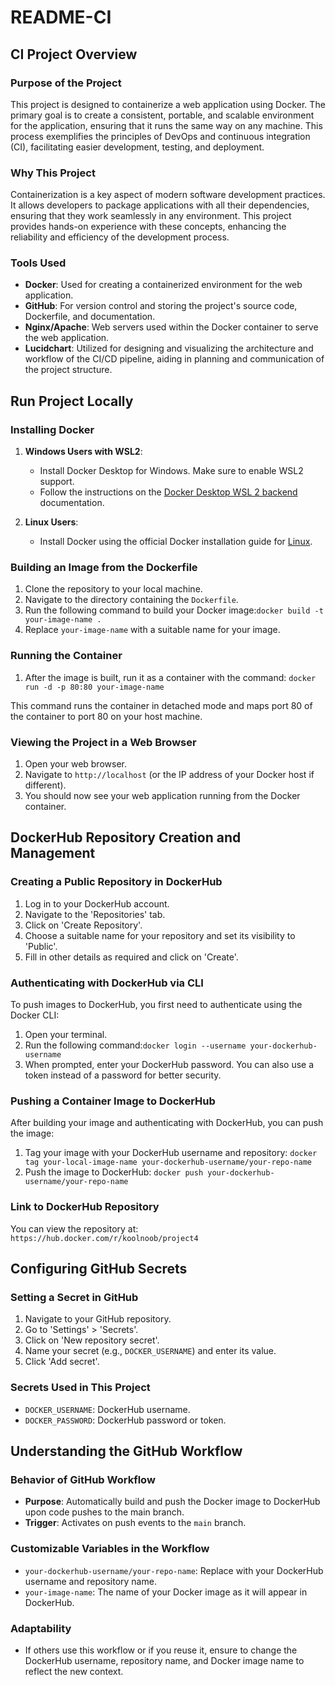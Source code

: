 # README-CI

## CI Project Overview

### Purpose of the Project
This project is designed to containerize a web application using Docker. The primary goal is to create a consistent, portable, and scalable environment for the application, ensuring that it runs the same way on any machine. This process exemplifies the principles of DevOps and continuous integration (CI), facilitating easier development, testing, and deployment.

### Why This Project
Containerization is a key aspect of modern software development practices. It allows developers to package applications with all their dependencies, ensuring that they work seamlessly in any environment. This project provides hands-on experience with these concepts, enhancing the reliability and efficiency of the development process.

### Tools Used
- **Docker**: Used for creating a containerized environment for the web application.
- **GitHub**: For version control and storing the project's source code, Dockerfile, and documentation.
- **Nginx/Apache**: Web servers used within the Docker container to serve the web application.
- **Lucidchart**: Utilized for designing and visualizing the architecture and workflow of the CI/CD pipeline, aiding in planning and communication of the project structure.


## Run Project Locally

### Installing Docker
1. **Windows Users with WSL2**:
   - Install Docker Desktop for Windows. Make sure to enable WSL2 support.
   - Follow the instructions on the [Docker Desktop WSL 2 backend](https://docs.docker.com/desktop/windows/wsl/) documentation.

2. **Linux Users**:
   - Install Docker using the official Docker installation guide for [Linux](https://docs.docker.com/engine/install/).

### Building an Image from the Dockerfile
1. Clone the repository to your local machine.
2. Navigate to the directory containing the `Dockerfile`.
3. Run the following command to build your Docker image:`docker build -t your-image-name .`
4. Replace `your-image-name` with a suitable name for your image.

### Running the Container
1. After the image is built, run it as a container with the command: `docker run -d -p 80:80 your-image-name`

This command runs the container in detached mode and maps port 80 of the container to port 80 on your host machine.

### Viewing the Project in a Web Browser
1. Open your web browser.
2. Navigate to `http://localhost` (or the IP address of your Docker host if different).
3. You should now see your web application running from the Docker container.

## DockerHub Repository Creation and Management

### Creating a Public Repository in DockerHub
1. Log in to your DockerHub account.
2. Navigate to the 'Repositories' tab.
3. Click on 'Create Repository'.
4. Choose a suitable name for your repository and set its visibility to 'Public'.
5. Fill in other details as required and click on 'Create'.

### Authenticating with DockerHub via CLI
To push images to DockerHub, you first need to authenticate using the Docker CLI:
1. Open your terminal.
2. Run the following command:`docker login --username your-dockerhub-username`
3. When prompted, enter your DockerHub password. You can also use a token instead of a password for better security.

### Pushing a Container Image to DockerHub
After building your image and authenticating with DockerHub, you can push the image:
1. Tag your image with your DockerHub username and repository: `docker tag your-local-image-name your-dockerhub-username/your-repo-name`
2. Push the image to DockerHub: `docker push your-dockerhub-username/your-repo-name`


### Link to DockerHub Repository
You can view the repository at: `https://hub.docker.com/r/koolnoob/project4`

## Configuring GitHub Secrets

### Setting a Secret in GitHub
1. Navigate to your GitHub repository.
2. Go to 'Settings' > 'Secrets'.
3. Click on 'New repository secret'.
4. Name your secret (e.g., `DOCKER_USERNAME`) and enter its value.
5. Click 'Add secret'.

### Secrets Used in This Project
- `DOCKER_USERNAME`: DockerHub username.
- `DOCKER_PASSWORD`: DockerHub password or token.


## Understanding the GitHub Workflow

### Behavior of GitHub Workflow
- **Purpose**: Automatically build and push the Docker image to DockerHub upon code pushes to the main branch.
- **Trigger**: Activates on push events to the `main` branch.

### Customizable Variables in the Workflow
- `your-dockerhub-username/your-repo-name`: Replace with your DockerHub username and repository name.
- `your-image-name`: The name of your Docker image as it will appear in DockerHub.

### Adaptability
- If others use this workflow or if you reuse it, ensure to change the DockerHub username, repository name, and Docker image name to reflect the new context.






